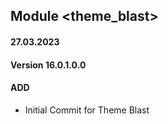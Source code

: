 ## Module <theme_blast>

#### 27.03.2023
#### Version 16.0.1.0.0
#### ADD
- Initial Commit for Theme Blast 


